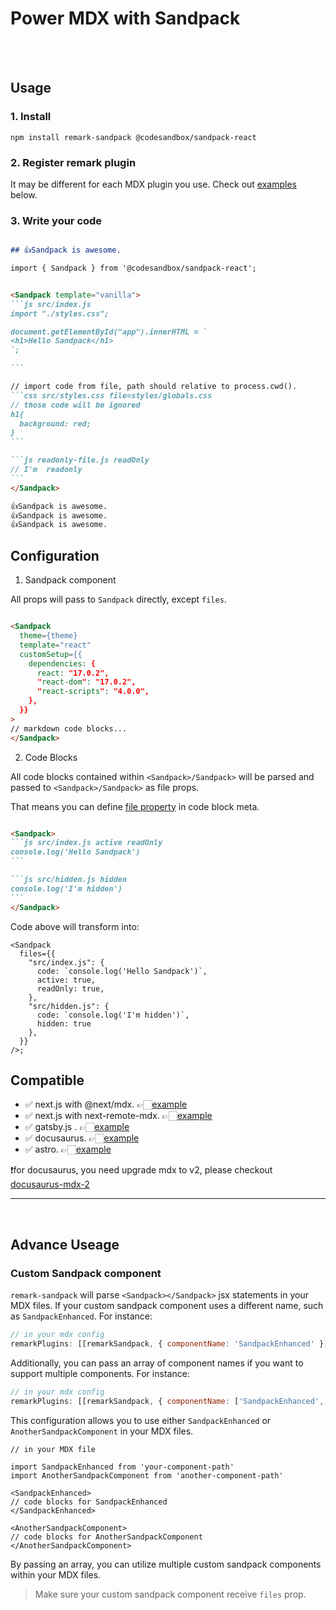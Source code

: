 
# Power MDX with Sandpack

<br/>
<br/>

## Usage

### 1. Install
```shell
npm install remark-sandpack @codesandbox/sandpack-react
```

### 2. Register remark plugin

It may be different for each MDX plugin you use. Check out [examples](#Compatible) below.

### 3. Write your code

````md

## 👍Sandpack is awesome.

import { Sandpack } from '@codesandbox/sandpack-react';


<Sandpack template="vanilla">
```js src/index.js
import "./styles.css";

document.getElementById("app").innerHTML = `
<h1>Hello Sandpack</h1>
`;

```

// import code from file, path should relative to process.cwd().
```css src/styles.css file=styles/globals.css
// those code will be ignored
h1{
  background: red;
}
```

```js readonly-file.js readOnly
// I'm  readonly
```
</Sandpack>

👍Sandpack is awesome.
👍Sandpack is awesome.
👍Sandpack is awesome.

````

## Configuration

1. Sandpack component

All props will pass to `Sandpack` directly, except `files`.

````md

<Sandpack
  theme={theme}
  template="react"
  customSetup={{
    dependencies: {
      react: "17.0.2",
      "react-dom": "17.0.2",
      "react-scripts": "4.0.0",
    },
  }}
>
// markdown code blocks...
</Sandpack>

````

2. Code Blocks

All code blocks contained within `<Sandpack>/Sandpack>` will be parsed and passed to `<Sandpack>/Sandpack>` as file props. 

That means you can define [file property](https://sandpack.codesandbox.io/docs/getting-started/custom-content#advanced-usage) in code block meta.

````md

<Sandpack>
```js src/index.js active readOnly
console.log('Hello Sandpack')
```

```js src/hidden.js hidden
console.log('I'm hidden')
```
</Sandpack>

````

Code above will transform into:

```tsx
<Sandpack
  files={{
    "src/index.js": {
      code: `console.log('Hello Sandpack')`,
      active: true,
      readOnly: true,
    },
    "src/hidden.js": { 
      code: `console.log('I'm hidden')`, 
      hidden: true 
    },
  }}
/>;

```


## Compatible  

- ✅ next.js with @next/mdx. 👉🏻[example](examples/next-mdx)
- ✅ next.js with next-remote-mdx. 👉🏻[example](examples/next-mdx-remote)
- ✅ gatsby.js . 👉🏻[example](examples/gatsby)
- ✅ docusaurus.  👉🏻[example](examples/docusaurus)
- ✅ astro.  👉🏻[example](examples/astro)

❗️for docusaurus, you need upgrade mdx to v2, please checkout [docusaurus-mdx-2](https://github.com/pomber/docusaurus-mdx-2)

---
<br/>

## Advance Useage

### Custom Sandpack component

`remark-sandpack` will parse `<Sandpack></Sandpack>` jsx statements in your MDX files. If your custom sandpack component uses a different name, such as `SandpackEnhanced`. For instance:

```js
// in your mdx config
remarkPlugins: [[remarkSandpack, { componentName: 'SandpackEnhanced' }]],
```

Additionally, you can pass an array of component names if you want to support multiple components. For instance:

```js
// in your mdx config
remarkPlugins: [[remarkSandpack, { componentName: ['SandpackEnhanced', 'AnotherSandpackComponent'] }]],
```

This configuration allows you to use either `SandpackEnhanced` or `AnotherSandpackComponent` in your MDX files.

```mdx
// in your MDX file

import SandpackEnhanced from 'your-component-path'
import AnotherSandpackComponent from 'another-component-path'

<SandpackEnhanced>
// code blocks for SandpackEnhanced
</SandpackEnhanced>

<AnotherSandpackComponent>
// code blocks for AnotherSandpackComponent
</AnotherSandpackComponent>

```
By passing an array, you can utilize multiple custom sandpack components within your MDX files.

> Make sure your custom sandpack component receive `files` prop.
